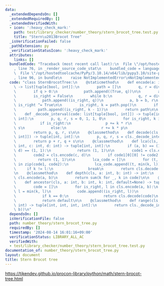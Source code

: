 ```yaml
---
data:
  _extendedDependsOn: []
  _extendedRequiredBy: []
  _extendedVerifiedWith:
  - icon: ':heavy_check_mark:'
    path: test/library_checker/number_theory/stern_brocot_tree.test.py
    title: "Stern\u2013Brocot Tree"
  _isVerificationFailed: false
  _pathExtension: py
  _verificationStatusIcon: ':heavy_check_mark:'
  attributes:
    links: []
  bundledCode: "Traceback (most recent call last):\n  File \"/opt/hostedtoolcache/PyPy/3.10.14/x64/lib/pypy3.10/site-packages/onlinejudge_verify/documentation/build.py\"\
    , line 76, in _render_source_code_stat\n    bundled_code = language.bundle(\n\
    \  File \"/opt/hostedtoolcache/PyPy/3.10.14/x64/lib/pypy3.10/site-packages/onlinejudge_verify/languages/python.py\"\
    , line 96, in bundle\n    raise NotImplementedError\nNotImplementedError\n"
  code: "class SternBrocotTree:\n    @staticmethod\n    def encode(a: int, b: int)\
    \ -> list[tuple[bool, int]]:\n        path = []\n        q, r = divmod(a, b)\n\
    \        if q > 0:\n            path.append((True, q))\n\n        a, b = b, r\n\
    \        is_right = False\n        while b:\n            q, r = divmod(a, b)\n\
    \            path.append((is_right, q))\n            a, b = b, r\n           \
    \ is_right ^= True\n\n        is_right, k = path.pop()\n        if k > 1:\n  \
    \          path.append((is_right, k - 1))\n        return path\n\n    @staticmethod\n\
    \    def _decode_interval(code: list[tuple[bool, int]]) -> tuple[int, int, int,\
    \ int]:\n        p, q, r, s = 0, 1, 1, 0\n        for is_right, k in code:\n \
    \           if is_right:\n                p += k * r\n                q += k *\
    \ s\n            else:\n                r += k * p\n                s += k * q\n\
    \        return p, q, r, s\n\n    @classmethod\n    def decode(cls, code: list[tuple[bool,\
    \ int]]) -> tuple[int, int]:\n        p, q, r, s = cls._decode_interval(code)\n\
    \        return p + r, q + s\n\n    @classmethod\n    def lca(cls, a: int, b:\
    \ int, c: int, d: int) -> tuple[int, int]:\n        if (a, b) == (1, 1) or (c,\
    \ d) == (1, 1):\n            return (1, 1)\n\n        code1 = cls.encode(a, b)\n\
    \        code2 = cls.encode(c, d)\n        if code1[0][0] != code2[0][0]:\n  \
    \          return (1, 1)\n\n        lca_code = []\n        for (t, k), (_, l)\
    \ in zip(code1, code2):\n            lca_code.append((t, min(k, l)))\n       \
    \     if k != l:\n                break\n        return cls.decode(lca_code)\n\
    \n    @classmethod\n    def depth(cls, a: int, b: int) -> int:\n        code =\
    \ cls.encode(a, b)\n        return sum(k for _, k in code)\n\n    @classmethod\n\
    \    def ancestor(cls, a: int, b: int, k: int, default=None) -> tuple[int, int]:\n\
    \        code = []\n        for is_right, l in cls.encode(a, b):\n           \
    \ l = min(k, l)\n            code.append((is_right, l))\n            k -= l\n\
    \            if k == 0:\n                return cls.decode(code)\n        else:\n\
    \            return default\n\n    @classmethod\n    def range(cls, a: int, b:\
    \ int) -> tuple[int, int, int, int]:\n        return cls._decode_interval(cls.encode(a,\
    \ b))\n"
  dependsOn: []
  isVerificationFile: false
  path: number_theory/stern_brocot_tree.py
  requiredBy: []
  timestamp: '2024-08-14 16:01:16+09:00'
  verificationStatus: LIBRARY_ALL_AC
  verifiedWith:
  - test/library_checker/number_theory/stern_brocot_tree.test.py
documentation_of: number_theory/stern_brocot_tree.py
layout: document
title: Stern Brocot tree
---
```


https://tjkendev.github.io/procon-library/python/math/stern-brocot-tree.html